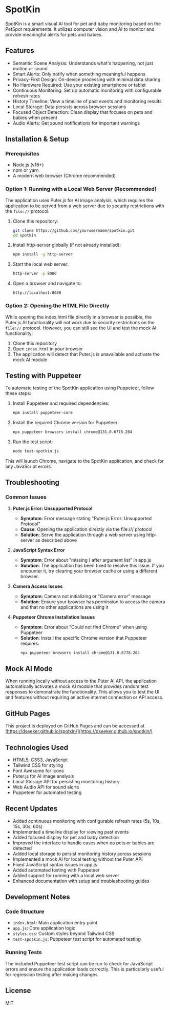 # SpotKin

SpotKin is a smart visual AI tool for pet and baby monitoring based on the PetSpot requirements. It utilizes computer vision and AI to monitor and provide meaningful alerts for pets and babies.

## Features

- Semantic Scene Analysis: Understands what's happening, not just motion or sound
- Smart Alerts: Only notify when something meaningful happens
- Privacy-First Design: On-device processing with minimal data sharing
- No Hardware Required: Use your existing smartphone or tablet
- Continuous Monitoring: Set up automatic monitoring with configurable refresh rates
- History Timeline: View a timeline of past events and monitoring results
- Local Storage: Data persists across browser sessions
- Focused Object Detection: Clean display that focuses on pets and babies when present
- Audio Alerts: Get sound notifications for important warnings

## Installation & Setup

### Prerequisites

- Node.js (v16+)
- npm or yarn
- A modern web browser (Chrome recommended)

### Option 1: Running with a Local Web Server (Recommended)

The application uses Puter.js for AI image analysis, which requires the application to be served from a web server due to security restrictions with the `file://` protocol.

1. Clone this repository:
   ```bash
   git clone https://github.com/yourusername/spotkin.git
   cd spotkin
   ```

2. Install http-server globally (if not already installed):
   ```bash
   npm install -g http-server
   ```

3. Start the local web server:
   ```bash
   http-server -p 8080
   ```

4. Open a browser and navigate to:
   ```
   http://localhost:8080
   ```

### Option 2: Opening the HTML File Directly

While opening the index.html file directly in a browser is possible, the Puter.js AI functionality will not work due to security restrictions on the `file://` protocol. However, you can still see the UI and test the mock AI functionality:

1. Clone this repository
2. Open `index.html` in your browser
3. The application will detect that Puter.js is unavailable and activate the mock AI module

## Testing with Puppeteer

To automate testing of the SpotKin application using Puppeteer, follow these steps:

1. Install Puppeteer and required dependencies:
   ```bash
   npm install puppeteer-core
   ```

2. Install the required Chrome version for Puppeteer:
   ```bash
   npx puppeteer browsers install chrome@131.0.6778.204
   ```

3. Run the test script:
   ```bash
   node test-spotkin.js
   ```

This will launch Chrome, navigate to the SpotKin application, and check for any JavaScript errors.

## Troubleshooting

### Common Issues

1. **Puter.js Error: Unsupported Protocol**
   - **Symptom**: Error message stating "Puter.js Error: Unsupported Protocol"
   - **Cause**: Opening the application directly via the file:/// protocol
   - **Solution**: Serve the application through a web server using http-server as described above

2. **JavaScript Syntax Error**
   - **Symptom**: Error about "missing ) after argument list" in app.js
   - **Solution**: The application has been fixed to resolve this issue. If you encounter it, try clearing your browser cache or using a different browser.

3. **Camera Access Issues**
   - **Symptom**: Camera not initializing or "Camera error" message
   - **Solution**: Ensure your browser has permission to access the camera and that no other applications are using it

4. **Puppeteer Chrome Installation Issues**
   - **Symptom**: Error about "Could not find Chrome" when using Puppeteer
   - **Solution**: Install the specific Chrome version that Puppeteer requires:
     ```bash
     npx puppeteer browsers install chrome@131.0.6778.204
     ```

## Mock AI Mode

When running locally without access to the Puter AI API, the application automatically activates a mock AI module that provides random test responses to demonstrate the functionality. This allows you to test the UI and features without requiring an active internet connection or API access.

## GitHub Pages

This project is deployed on GitHub Pages and can be accessed at [https://dseeker.github.io/spotkin/](https://dseeker.github.io/spotkin/)

## Technologies Used

- HTML5, CSS3, JavaScript
- Tailwind CSS for styling
- Font Awesome for icons
- Puter.js for AI image analysis
- Local Storage API for persisting monitoring history
- Web Audio API for sound alerts
- Puppeteer for automated testing

## Recent Updates

- Added continuous monitoring with configurable refresh rates (5s, 10s, 15s, 30s, 60s)
- Implemented a timeline display for viewing past events
- Added focused display for pet and baby detection
- Improved the interface to handle cases when no pets or babies are detected
- Added local storage to persist monitoring history across sessions
- Implemented a mock AI for local testing without the Puter API
- Fixed JavaScript syntax issues in app.js
- Added automated testing with Puppeteer
- Added support for running with a local web server
- Enhanced documentation with setup and troubleshooting guides

## Development Notes

### Code Structure

- `index.html`: Main application entry point
- `app.js`: Core application logic
- `styles.css`: Custom styles beyond Tailwind CSS
- `test-spotkin.js`: Puppeteer test script for automated testing

### Running Tests

The included Puppeteer test script can be run to check for JavaScript errors and ensure the application loads correctly. This is particularly useful for regression testing after making changes.

## License

MIT
